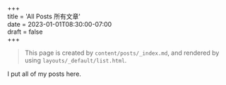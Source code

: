 +++  
title = 'All Posts 所有文章'  
date = 2023-01-01T08:30:00-07:00  
draft = false  
+++  

> This page is created by `content/posts/_index.md`, and rendered by using `layouts/_default/list.html`. 

I put all of my posts here.
